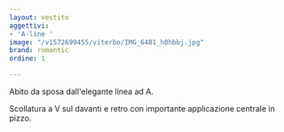 ```yaml
---
layout: vestito
aggettivi:
- 'A-line '
image: "/v1572699455/viterbo/IMG_6481_h0hbbj.jpg"
brand: romantic
ordine: 1

---
```

Abito da sposa dall'elegante linea ad A.

Scollatura a V sul davanti e retro con importante applicazione centrale  in pizzo.